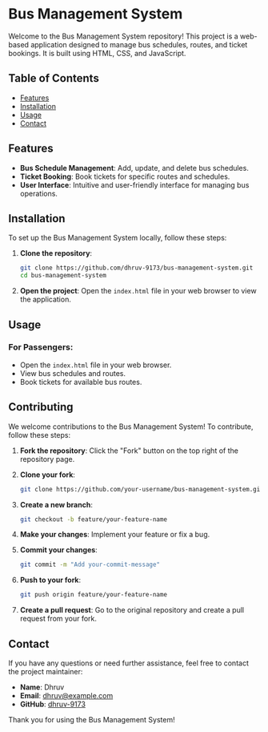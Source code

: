 # Bus Management System

Welcome to the Bus Management System repository! This project is a web-based application designed to manage bus schedules, routes, and ticket bookings. It is built using HTML, CSS, and JavaScript.

## Table of Contents

- [Features](#features)
- [Installation](#installation)
- [Usage](#usage)
- [Contact](#contact)

## Features

- **Bus Schedule Management**: Add, update, and delete bus schedules.
- **Ticket Booking**: Book tickets for specific routes and schedules.
- **User Interface**: Intuitive and user-friendly interface for managing bus operations.



## Installation

To set up the Bus Management System locally, follow these steps:

1. **Clone the repository**:
    ```sh
    git clone https://github.com/dhruv-9173/bus-management-system.git
    cd bus-management-system
    ```

2. **Open the project**:
   Open the `index.html` file in your web browser to view the application.

## Usage



### For Passengers:
- Open the `index.html` file in your web browser.
- View bus schedules and routes.
- Book tickets for available bus routes.

## Contributing

We welcome contributions to the Bus Management System! To contribute, follow these steps:

1. **Fork the repository**:
    Click the "Fork" button on the top right of the repository page.

2. **Clone your fork**:
    ```sh
    git clone https://github.com/your-username/bus-management-system.git
    ```

3. **Create a new branch**:
    ```sh
    git checkout -b feature/your-feature-name
    ```

4. **Make your changes**: Implement your feature or fix a bug.

5. **Commit your changes**:
    ```sh
    git commit -m "Add your-commit-message"
    ```

6. **Push to your fork**:
    ```sh
    git push origin feature/your-feature-name
    ```

7. **Create a pull request**: Go to the original repository and create a pull request from your fork.


## Contact

If you have any questions or need further assistance, feel free to contact the project maintainer:

- **Name**: Dhruv
- **Email**: dhruv@example.com
- **GitHub**: [dhruv-9173](https://github.com/dhruv-9173)

Thank you for using the Bus Management System!
